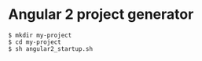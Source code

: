 # Angular 2 project generator

    $ mkdir my-project
    $ cd my-project
    $ sh angular2_startup.sh